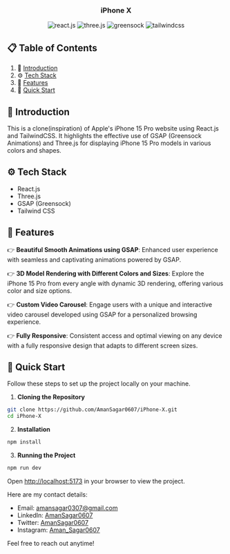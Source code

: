 
<div align="center">

  <h3 align="center">iPhone X</h3>

  <div>
    <img src="https://img.shields.io/badge/-React_JS-black?style=for-the-badge&logoColor=white&logo=react&color=61DAFB" alt="react.js" />
    <img src="https://img.shields.io/badge/-Three_JS-black?style=for-the-badge&logoColor=white&logo=threedotjs&color=000000" alt="three.js" />
    <img src="https://img.shields.io/badge/-GSAP-black?style=for-the-badge&logoColor=white&logo=greensock&color=88CE02" alt="greensock" />
    <img src="https://img.shields.io/badge/-Tailwind_CSS-black?style=for-the-badge&logoColor=white&logo=tailwindcss&color=06B6D4" alt="tailwindcss" />
  </div>



</div>

## 📋 <a name="table">Table of Contents</a>

1. 🤖 [Introduction](#introduction)
2. ⚙️ [Tech Stack](#tech-stack)
3. 🔋 [Features](#features)
4. 🤸 [Quick Start](#quick-start)

## <a name="introduction">🤖 Introduction</a>

This is a clone(inspiration) of Apple's iPhone 15 Pro website using React.js and TailwindCSS. It highlights the effective use of GSAP (Greensock Animations) and Three.js for displaying iPhone 15 Pro models in various colors and shapes.

## <a name="tech-stack">⚙️ Tech Stack</a>

- React.js
- Three.js
- GSAP (Greensock)
- Tailwind CSS

## <a name="features">🔋 Features</a>

👉 **Beautiful Smooth Animations using GSAP**: Enhanced user experience with seamless and captivating animations powered by GSAP.

👉 **3D Model Rendering with Different Colors and Sizes**: Explore the iPhone 15 Pro from every angle with dynamic 3D rendering, offering various color and size options.

👉 **Custom Video Carousel**: Engage users with a unique and interactive video carousel developed using GSAP for a personalized browsing experience.

👉 **Fully Responsive**: Consistent access and optimal viewing on any device with a fully responsive design that adapts to different screen sizes.

## <a name="quick-start">🤸 Quick Start</a>

Follow these steps to set up the project locally on your machine.

1. **Cloning the Repository**

```bash
git clone https://github.com/AmanSagar0607/iPhone-X.git
cd iPhone-X
```

2. **Installation**

```bash
npm install
```

3. **Running the Project**

```bash
npm run dev
```

Open [http://localhost:5173](http://localhost:5173) in your browser to view the project.


Here are my contact details:

- Email: [amansagar0307@gmail.com](mailto:amansagar0307@gmail.com)
- LinkedIn: [AmanSagar0607](https://www.linkedin.com/in/amansagar0607/)
- Twitter: [AmanSagar0607](https://twitter.com/AmanSagar0607)
- Instagram: [Aman_Sagar0607](https://www.instagram.com/Aman_Sagar0607/)

Feel free to reach out anytime!
